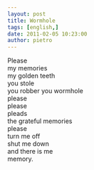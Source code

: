```yaml
---
layout: post
title: Wormhole
tags: [english,]
date: 2011-02-05 10:23:00
author: pietro
---
```

Please<br/>my memories<br/>my golden teeth<br/>you stole<br/>you robber you wormhole<br/>please<br/>please<br/>pleads <br/>the grateful memories<br/>please<br/>turn me off<br/>shut me down<br/>and there is me <br/>memory.
